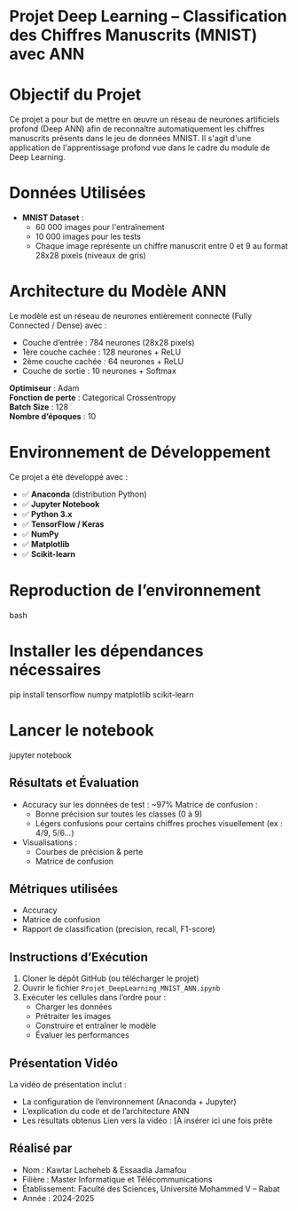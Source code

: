 
#  Projet Deep Learning – Classification des Chiffres Manuscrits (MNIST) avec ANN

# Objectif du Projet

Ce projet a pour but de mettre en œuvre un réseau de neurones artificiels profond (Deep ANN) afin de reconnaître automatiquement les chiffres manuscrits présents dans le jeu de données MNIST. Il s'agit d'une application de l'apprentissage profond vue dans le cadre du module de Deep Learning.

# Données Utilisées

- **MNIST Dataset** :
  - 60 000 images pour l'entraînement
  - 10 000 images pour les tests
  - Chaque image représente un chiffre manuscrit entre 0 et 9 au format 28x28 pixels (niveaux de gris)

# Architecture du Modèle ANN

Le modèle est un réseau de neurones entièrement connecté (Fully Connected / Dense) avec :

- Couche d’entrée : 784 neurones (28x28 pixels)
- 1ère couche cachée : 128 neurones + ReLU
- 2ème couche cachée : 64 neurones + ReLU
- Couche de sortie : 10 neurones + Softmax

**Optimiseur** : Adam  
**Fonction de perte** : Categorical Crossentropy  
**Batch Size** : 128  
**Nombre d’époques** : 10  

# Environnement de Développement

Ce projet a été développé avec :

- ✅ **Anaconda** (distribution Python)
- ✅ **Jupyter Notebook**
- ✅ **Python 3.x**
- ✅ **TensorFlow / Keras**
- ✅ **NumPy**
- ✅ **Matplotlib**
- ✅ **Scikit-learn**

# Reproduction de l’environnement
bash
# Installer les dépendances nécessaires
pip install tensorflow numpy matplotlib scikit-learn

# Lancer le notebook
jupyter notebook


## Résultats et Évaluation

- Accuracy sur les données de test : ~97%
Matrice de confusion :
  - Bonne précision sur toutes les classes (0 à 9)
  - Légers confusions pour certains chiffres proches visuellement (ex : 4/9, 5/6...)
- Visualisations :
  - Courbes de précision & perte
  - Matrice de confusion

## Métriques utilisées

- Accuracy
- Matrice de confusion
- Rapport de classification (precision, recall, F1-score)

## Instructions d’Exécution

1. Cloner le dépôt GitHub (ou télécharger le projet)
2. Ouvrir le fichier `Projet_DeepLearning_MNIST_ANN.ipynb`
3. Exécuter les cellules dans l’ordre pour :
   - Charger les données
   - Prétraiter les images
   - Construire et entraîner le modèle
   - Évaluer les performances

## Présentation Vidéo

La vidéo de présentation inclut :

- La configuration de l’environnement (Anaconda + Jupyter)
- L’explication du code et de l’architecture ANN
- Les résultats obtenus
 Lien vers la vidéo : [À insérer ici une fois prête

## Réalisé par

- Nom : Kawtar Lacheheb & Essaadia Jamafou
- Filière : Master Informatique et Télécommunications  
- Établissement: Faculté des Sciences, Université Mohammed V – Rabat  
- Année : 2024-2025
